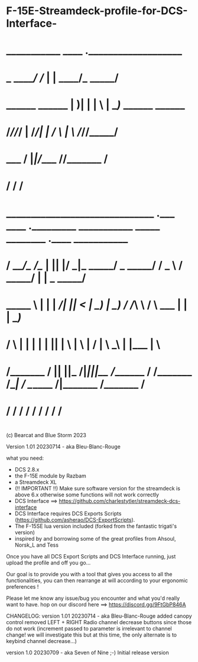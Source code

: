 # ##########################################################################################################################
# F-15E-Streamdeck-profile-for-DCS-Interface-
#                                      ___________    ____  .___________________                                       
#                                      \_   _____/   /_   | |   ____/\_   _____/                                       
#                     ______ ______     |    __)______|   | |____  \  |    __)_      ______ ______                     
#                    /_____//_____/     |     \/_____/|   | /       \ |        \    /_____//_____/                     
#                                       \___  /       |___|/______  //_______  /                                       
#                                           \/                    \/         \/                                        
#                                                                                                                      
#   ______________________________ .___  ____  __.___________    ___________   _____     ________ .____     ___________ 
#  /   _____/\__    ___/\______   \|   ||    |/ _|\_   _____/    \_   _____/  /  _  \   /  _____/ |    |    \_   _____/ 
#  \_____  \   |    |    |       _/|   ||      <   |    __)_      |    __)_  /  /_\  \ /   \  ___ |    |     |    __)_  
#  /        \  |    |    |    |   \|   ||    |  \  |        \     |        \/    |    \\    \_\  \|    |___  |        \ 
# /_______  /  |____|    |____|_  /|___||____|__ \/_______  /    /_______  /\____|__  / \______  /|_______ \/_______  / 
#         \/                    \/              \/        \/             \/         \/         \/         \/        \/  
#
# ########################################################################################################################
                                                                                                    
(c) Bearcat and Blue Storm 2023

Version 1.01
20230714 - aka Bleu-Blanc-Rouge

what you need:

* DCS 2.8.x
* the F-15E module by Razbam
* a Streamdeck XL 
* (!! IMPORTANT !!) Make sure software version for the streamdeck is above 6.x otherwise some functions will not work correctly
* DCS Interface ==> https://github.com/charlestytler/streamdeck-dcs-interface
* DCS Interface requires DCS Exports Scripts (https://github.com/asherao/DCS-ExportScripts).
* The F-15SE lua version included (forked from the fantastic trigati's version)
* inspired by and borrowing some of the great profiles from Ahsoul, Norsk_L and Tess

Once you have all DCS Export Scripts and DCS Interface running, just upload the profile and off you go...

Our goal is to provide you with a tool that gives you access to all the functionalities, you can then rearrange at will according to your ergonomic preferences !

Please let me know any issue/bug you encounter and what you'd really want to have. hop on our discord here ==> https://discord.gg/9FtGbP846A

CHANGELOG:
version 1.01 20230714 - aka Bleu-Blanc-Rouge
added canopy control
removed LEFT + RIGHT Radio channel decrease buttons since those do not work (increment passed to parameter is irrelevant to channel change! we will investigate this but at this time, the only alternate is to keybind channel decrease...)

version 1.0 20230709 - aka Seven of Nine ;-) 
Initial release version